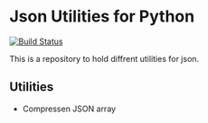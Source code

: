 # Json Utilities for Python

[![Build Status](https://dev.azure.com/eossu/public/_apis/build/status/Eossu.gzip-utils?branchName=master)](https://dev.azure.com/eossu/public/_build/latest?definitionId=2&branchName=master)

This is a repository to hold diffrent utilities for json.

## Utilities

- Compressen JSON array
